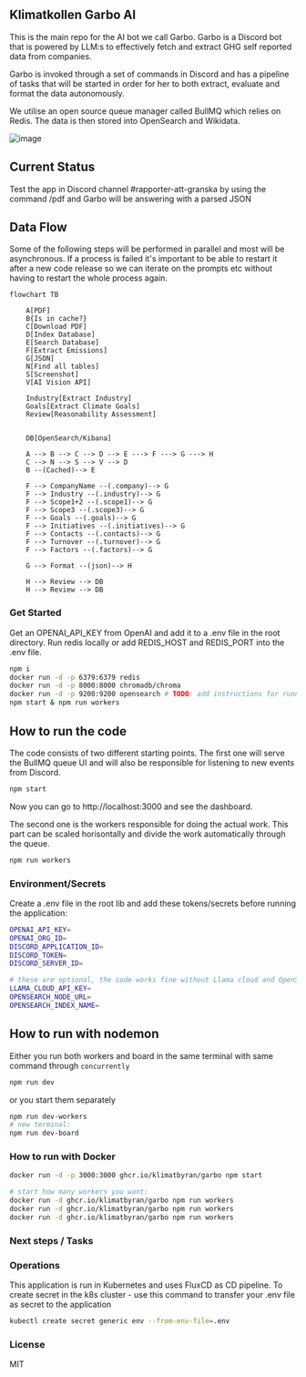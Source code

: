 ## Klimatkollen Garbo AI

This is the main repo for the AI bot we call Garbo. Garbo is a Discord bot that is powered by LLM:s to effectively fetch and extract GHG self reported data from companies.

Garbo is invoked through a set of commands in Discord and has a pipeline of tasks that will be started in order for her to both extract, evaluate and format the data autonomously.

We utilise an open source queue manager called BullMQ which relies on Redis. The data is then stored into OpenSearch and Wikidata.

![image](https://github.com/Klimatbyran/garbo/assets/395843/f3b4caa2-aa7d-4269-9436-3e725311052e)

## Current Status

Test the app in Discord channel #rapporter-att-granska by using the command /pdf <url> and Garbo will be answering with a parsed JSON

## Data Flow

Some of the following steps will be performed in parallel and most will be asynchronous. If a process is failed it's important to be able to restart it after a new code release so we can iterate on the prompts etc without having to restart the whole process again.

```mermaid
flowchart TB

    A[PDF]
    B{Is in cache?}
    C[Download PDF]
    D[Index Database]
    E[Search Database]
    F[Extract Emissions]
    G[JSON]
    N[Find all tables]
    S[Screenshot]
    V[AI Vision API]

    Industry[Extract Industry]
    Goals[Extract Climate Goals]
    Review[Reasonability Assessment]


    DB[OpenSearch/Kibana]

    A --> B --> C --> D --> E ---> F ---> G ---> H
    C --> N --> S --> V --> D
    B --(Cached)--> E

    F --> CompanyName --(.company)--> G
    F --> Industry --(.industry)--> G
    F --> Scope1+2 --(.scope1)--> G
    F --> Scope3 --(.scope3)--> G
    F --> Goals --(.goals)--> G
    F --> Initiatives --(.initiatives)--> G
    F --> Contacts --(.contacts)--> G
    F --> Turnover --(.turnover)--> G
    F --> Factors --(.factors)--> G

    G --> Format --(json)--> H

    H --> Review --> DB
    H --> Review --> DB
```

### Get Started

Get an OPENAI_API_KEY from OpenAI and add it to a .env file in the root directory. Run redis locally or add REDIS_HOST and REDIS_PORT into the .env file.

```bash
npm i
docker run -d -p 6379:6379 redis
docker run -d -p 8000:8000 chromadb/chroma
docker run -d -p 9200:9200 opensearch # TODO: add instructions for running opensearch locally
npm start & npm run workers
```

## How to run the code

The code consists of two different starting points. The first one will serve the BullMQ queue UI and will also be responsible for listening to new events from Discord.

```bash
npm start
```

Now you can go to http://localhost:3000 and see the dashboard.

The second one is the workers responsible for doing the actual work. This part can be scaled horisontally and divide the work automatically through the queue.

```bash
npm run workers
```

### Environment/Secrets

Create a .env file in the root lib and add these tokens/secrets before running the application:

```bash
OPENAI_API_KEY=
OPENAI_ORG_ID=
DISCORD_APPLICATION_ID=
DISCORD_TOKEN=
DISCORD_SERVER_ID=

# these are optional, the code works fine without Llama cloud and OpenSearch:
LLAMA_CLOUD_API_KEY=
OPENSEARCH_NODE_URL=
OPENSEARCH_INDEX_NAME=
```

## How to run with nodemon

Either you run both workers and board in the same terminal with same command through `concurrently`

```bash
npm run dev
```

or you start them separately

```bash
npm run dev-workers
# new terminal:
npm run dev-board
```

### How to run with Docker

```bash
docker run -d -p 3000:3000 ghcr.io/klimatbyran/garbo npm start

# start how many workers you want:
docker run -d ghcr.io/klimatbyran/garbo npm run workers
docker run -d ghcr.io/klimatbyran/garbo npm run workers
docker run -d ghcr.io/klimatbyran/garbo npm run workers
```

### Next steps / Tasks

### Operations

This application is run in Kubernetes and uses FluxCD as CD pipeline. To create secret in the k8s cluster - use this command to transfer your .env file as secret to the application

```bash
kubectl create secret generic env --from-env-file=.env
```

### License

MIT
